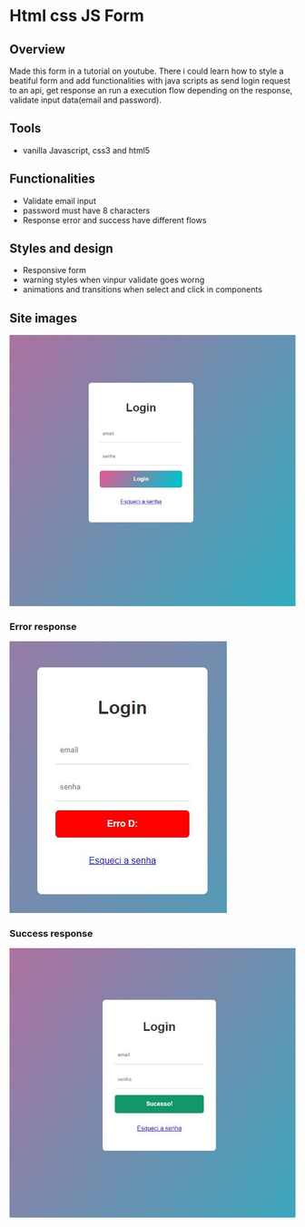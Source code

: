 
# Html css JS Form

## Overview
Made this form in a tutorial on youtube. There i could learn how to style a beatiful form and add functionalities with java scripts as send login request to an api, get response an run a execution flow depending on the response, validate input data(email and password).

## Tools
* vanilla Javascript, css3 and html5

## Functionalities

* Validate email input
* password must have 8 characters
* Response error and success have different flows

## Styles and design

* Responsive form
* warning styles when vinpur validate goes worng
* animations and transitions when select and click in components

	
## Site images

![](https://github.com/GabrielPelosi/html-css-js-form/blob/main/readme-imgs/cap_1.JPG)

### Error response

![](https://github.com/GabrielPelosi/html-css-js-form/blob/main/readme-imgs/cap_2.JPG)

### Success response

![](https://github.com/GabrielPelosi/html-css-js-form/blob/main/readme-imgs/cap4.JPG)

